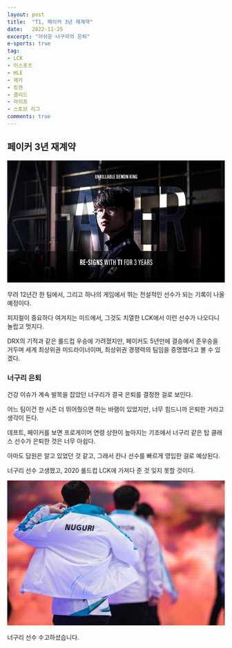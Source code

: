 ```yaml
---
layout: post
title:  "T1, 페이커 3년 재계약"
date:   2022-11-25
excerpt: "아쉬운 너구리의 은퇴"
e-sports: true
tag:
- LCK
- 이스포츠
- HLE
- 제카
- 킹겐
- 클리드
- 라이프
- 스토브 리그
comments: true
---
```


## 페이커 3년 재계약

![Faker](../img/2022/faker_resign.jpg)

무려 12년간 한 팀에서, 그리고 하나의 게임에서 뛰는 전설적인 선수가 되는 기록이 나올 예정이다.

피지컬이 중요하다 여겨지는 미드에서, 그것도 치열한 LCK에서 이런 선수가 나오다니 놀랍고 멋지다.

DRX의 기적과 같은 롤드컵 우승에 가려졌지만, 페이커도 5년만에 결승에서 준우승을 거두며 세계 최상위권 미드라이너이며, 최상위권 경쟁력의 팀임을 증명했다고 볼 수 있겠다.

### 너구리 은퇴

건강 이슈가 계속 발목을 잡았던 너구리가 결국 은퇴를 결정한 걸로 보인다.

어느 팀이건 한 시즌 더 뛰어줬으면 하는 바램이 있었지만, 너무 힘드니까 은퇴한 거라고 생각이 든다.

데프트, 페이커를 보면 프로게이머 연령 상한이 높아지는 기조에서 너구리 같은 탑 클래스 선수가 은퇴한 것은 너무 아쉽다.

아마도 담원은 알고 있었던 것 같고, 그래서 칸나 선수를 빠르게 영입한 걸로 예상된다.

너구리 선수 고생했고, 2020 롤드컵 LCK에 가져다 준 것 잊지 못할 것이다.

![Nuguri](../img/2022/nuguri.jfif)

너구리 선수 수고하셨습니다.